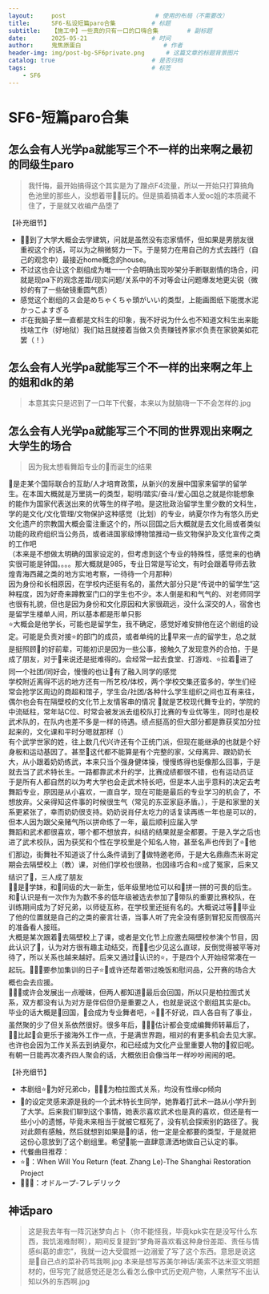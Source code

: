 ```yaml
---
layout:     post                         # 使用的布局（不需要改）
title:      SF6-私设短篇paro合集          # 标题 
subtitle:   【施工中】一些真的只有一口的口嗨合集        # 副标题
date:       2025-05-21 				    # 时间
author:     鬼焦原蛋白 					    # 作者
header-img: img/post-bg-SF6private.png 	    # 这篇文章的标题背景图片
catalog: true 						    # 是否归档
tags:								    # 标签
    - SF6
---
```


# SF6-短篇paro合集

## 怎么会有人光学pa就能写三个不一样的出来啊之最初的同级生paro

> 我忏悔，最开始搞得这个其实是为了蹭点F4流量，所以一开始只打算搞角色池里的那些人，没想着带🏃‍♀️玩的。但是搞着搞着本人爱oc姐的本质藏不住了，于是就又收编产品堕了

【补充细节】 
- 🏃‍♀️到了大学大概会去学建筑，问就是虽然没有恋家情怀，但如果是男朋友很重视这个的话，可以为之稍微努力一下。于是努力在用自己的方式去践行（自己的观念中）最接近home概念的house。
- 不过这也会让这个剧组成为唯一一个会明确出现吵架分手断联剧情的场合，问就是现pa下的观念差距/现实问题/关系中的不对等会让问题爆发地更尖锐（微妙的有了一些破镜重圆气质）
- 感觉这个剧组的ス会是めちゃくちゃ頭がいい的类型，上能画图纸下能搅水泥かっこよすぎる
- ボ在我脑子里一直都是文科生的印象，我不好说为什么也不知道文科生出来能找啥工作（好地狱）我们姑且就接着当做ス负责赚钱养家ボ负责在家貌美如花罢（！）


## 怎么会有人光学pa就能写三个不一样的出来啊之年上的姐和dk的弟

> 本意其实只是迟到了一口年下代餐，本来以为就脑嗨一下不会怎样的.jpg


## 怎么会有人光学pa就能写三个不同的世界观出来啊之大学生的场合

> 因为我太想看舞蹈专业的🍶而诞生的结果

🍕是走某个国际联合的互助/人才培育政策，从新兴的发展中国家来留学的留学生。在本国大概就是万里挑一的类型，聪明/踏实/奋斗/爱心国总之就是你能想象的能作为国家代表送出来的优等生的样子啦。是这批政治留学生里少数的文科生，学的是文化/文化管理/文物保护这种感觉（比划）的专业，纳夏尔作为有悠久历史文化遗产的宗教国大概会蛮注重这个的，所以回国之后大概就是去文化局或者类似功能的政府组织当公务员，或者进国家级博物馆推动一些文物保护及文化宣传之类的工作吧  
（本来是不想做太明确的国家设定的，但考虑到这个专业的特殊性，感觉来的也确实很可能是钟国。。。。那大概就是985，专业日常是写论文，有时会跟着导师去敦煌青海西藏之类的地方实地考察，一待待一个月那种）  
因为身份和长相原因，在学校内还挺有名的，虽然大部分只是“传说中的留学生”这种程度，因为好奇来蹲教室门口的学生也不少。本人倒是和和气气的、对老师同学也很有礼貌，但也是因为身份和文化原因和大家很疏远，没什么深交的人，宿舍也是留学生楼单人间，所以基本都是形单只影  
⭐大概会是他学长，可能也是留学生，我不确定，感觉好难安排他在这个剧组的设定。可能是负责对接⭐的部门的成员，或者单纯的比🍕早来一点的留学生，总之就是挺照顾🍕的好前辈，可能初识是因为一些公事，接触久了发现意外的合拍，于是成了朋友，对于🍕来说还是挺难得的。会经常一起去食堂、打游戏、⭐拉着🍕进了同一个社团/同好会，慢慢的也让🍕有了融入同学的感觉  
学校附近离得不远的地方还有一所艺校/体校，两个学校交集还蛮多的，学生们经常会抢学区周边的商超和馆子，学生会/社团/各种什么学生组织之间也互有来往，偶尔也会有在隔壁校的文化节上友情客串的情况
🍶就是艺校现代舞专业的，学院的中流砥柱，常年站C位、时常会被发派去组校队打比赛的专业优等生，同时也是校武术队的，在队内也差不多是一样的待遇。绩点挺高的但大部分都是靠获奖加分拉起来的，文化课和平时分嗯就那样（）  
有个武学世家的姓，往上数几代兴许还有个正统门派，但现在能继承的也就是个好身板和运动基因了。甚至🍶这代都不能算是有个完整的家，父母离异、跟奶奶长大，从小跟着奶奶练武，本来只当个强身健体操，慢慢练得也挺像那么回事，于是就去当了武术特长生。一路都靠武术升的学，比赛成绩都很不错，也有运动员证  
于是所有人都自然的以为考大学也会走武术特长吧，但是本人出乎意料的决定去考舞蹈专业，原因是从小喜欢，一直自学，现在可能是最后的专业学习的机会了，不想放弃。父亲得知这件事的时候很生气（常见的东亚家庭矛盾。），于是和家里的关系更紧张了，幸而奶奶很支持。奶奶说肖仔太吃力的话复读再练一年也是可以的，但本人因为跟父亲赌气所以拼命练了一年，最后顺利应届入学  
舞蹈和武术都很喜欢，哪个都不想放弃，纠结的结果就是全都要。于是入学之后也进了武术校队，因为获奖和个性在学校里是个知名人物，甚至名声也传到了⭐🍕他们那边，街舞社不知道谈了什么条件请到了🍶做特邀老师，于是大名鼎鼎杰米哥定期会去隔壁校上（教）课，对他们学校也很熟，也因缘巧合和⭐成了冤家，后来又结识了🍕，三人成了朋友  
🏃‍♀️是🍶学妹，和🍕同级的大一新生，低年级里地位可以和🍶拼一拼的可畏的后生。和🍕认识是有一次作为为数不多的低年级被选去参加了🍶带队的重要比赛校队，在训练期间成为了好兄弟，以师徒互称，在学校里还挺有名的。大概说过等🏃‍♀️毕业了他的位置就是自己的之类的豪言壮语，当事人听了完全没有感到冒犯反而很高兴的准备看人接班。  
大概是某次跟着🍶去隔壁校上了课，或者是文化节上应邀去隔壁校参演个节目，因此认识了🍕，认为对方很有趣主动结交，而🏃‍♀️也少见这么直球，反倒觉得被平等对待了，所以关系也越来越好。后来又通过🍕认识的⭐，于是四个人开始经常凑在一起玩。🍶🏃‍♀️要参加集训的日子⭐🍕或许还帮着带过晚饭和慰问品，公开赛的场合大概也会去应援。  
🏃‍♀️🍕或许会发展出一点暧昧，但两人都知道🍕最后会回国，所以只是柏拉图式关系，双方都没有认为对方是伴侣但仍是重要之人，也就是说这个剧组其实是cb。毕业的话大概是🍕回国，🍶会成为专业舞者吧，⭐🏃‍♀️不好说，四人各自有了事业，虽然聚的少了但关系依然很好。很多年后，🍶🏃‍♀️估计都会变成编舞师转幕后了，🏃‍♀️比起🍶会更乐于接海外工作一点，于是满世界跑，相对的有更多机会去见大家。也许也会因为工作关系去到纳夏尔，和已经成为文化产业里重要人物的🍕叙旧呢。有朝一日能再次凑齐四人聚会的话，大概依旧会像当年一样吵吵闹闹的吧。  

【补充细节】  
- 本剧组⭐🍶为好兄弟cb，🏃‍♀️🍕为柏拉图式关系，均没有性缘cp倾向
- 🍶的设定灵感来源是我的一个武术特长生同学，她靠着打武术一路从小学升到了大学。后来我们聊到这个事情，她表示喜欢武术也是真的喜欢，但还是有一些小小的遗憾，毕竟未来相当于就被它框死了，没有机会探索别的路径了。我对此颇有感触，然后就想到如果是🍶的话，他一定是全都要的类型，于是就把这份心意放到了这个剧组里。希望🍶能一直肆意潇洒地做自己认定的事。
- 代餐曲目推荐：
 - ⭐🍶：When Will You Return (feat. Zhang Le)-The Shanghai Restoration Project
 - 🏃‍♀️🍕：オドループ-フレデリック

## 神话paro

> 这是我去年有一阵沉迷梦向占卜（你不能怪我，毕竟kpk实在是没写什么东西，我饥渴难耐啊），期间反复提到“梦角哥喜欢看这种身份差距、责任与情感纠葛的虐恋”，我就一边大受震撼一边溺爱了写了这个东西。意思是说这是🍕自己点的菜补药骂我啊.jpg
> 本来是想写苏美尔神话/美索不达米亚文明题材的，但写完了就感觉还是怎么看怎么像中式历史观产物，人果然写不出认知以外的东西啊.jpg
